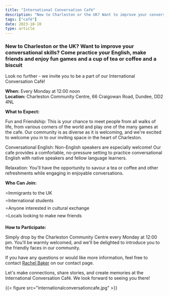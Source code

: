 ```yaml
---
title: "International Conversation Café"
description: "New to Charleston or the UK? Want to improve your conversational skills? Come practice your English, make friends and enjoy fun games and a cup of tea or coffee and a biscuit"
tags: ["café"]
date: 2023-10-10
type: article
---
```

### New to Charleston or the UK? Want to improve your conversational skills? Come practice your English, make friends and enjoy fun games and a cup of tea or coffee and a biscuit

Look no further - we invite you to be a part of our International Conversation Café!

**When:** Every Monday at 12:00 noon   
**Location:** Charleston Community Centre, 66 Craigowan Road, Dundee, DD2 4NL

**What to Expect:**

Fun and Friendship: This is your chance to meet people from all walks of life, from various corners of the world and play one of the many games at the cafe. Our community is as diverse as it is welcoming, and we're excited to welcome you in to our inviting space in the heart of Charleston.

Conversational English: Non-English speakers are especially welcome! Our cafe provides a comfortable, no-pressure setting to practice conversational English with native speakers and fellow language learners.

Relaxation: You'll have the opportunity to savour a tea or coffee and other refreshments while engaging in enjoyable conversations.

**Who Can Join:**

⭐Immigrants to the UK   
⭐International students   
⭐Anyone interested in cultural exchange   
⭐Locals looking to make new friends   

**How to Participate:**

Simply drop by the Charleston Community Centre every Monday at 12:00 pm. You'll be warmly welcomed, and we'll be delighted to introduce you to the friendly faces in our community.

If you have any questions or would like more information, feel free to contact [Rachel Baker](https://charleston-church.com/contact/) on our contact page.

Let's make connections, share stories, and create memories at the International Conversation Café. We look forward to seeing you there!

{{< figure src="internationalconversationcafe.jpg" >}}




